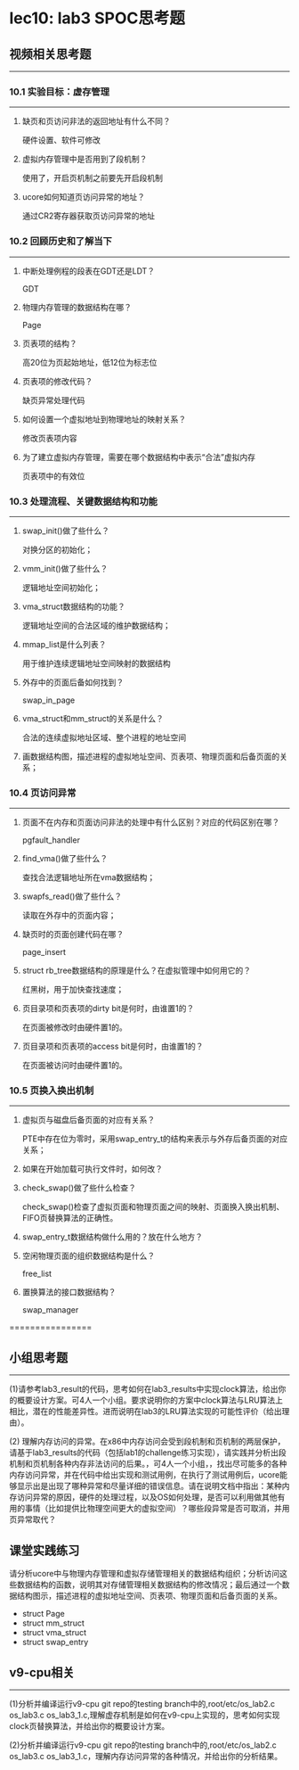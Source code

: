 # lec10: lab3 SPOC思考题

## 视频相关思考题
---
### 10.1 实验目标：虚存管理
---

1. 缺页和页访问非法的返回地址有什么不同？

   硬件设置、软件可修改

2. 虚拟内存管理中是否用到了段机制？

   使用了，开启页机制之前要先开启段机制

3. ucore如何知道页访问异常的地址？

   通过CR2寄存器获取页访问异常的地址


### 10.2 回顾历史和了解当下
---

1. 中断处理例程的段表在GDT还是LDT？

   GDT

2. 物理内存管理的数据结构在哪？

   Page

3. 页表项的结构？

   高20位为页起始地址，低12位为标志位

4. 页表项的修改代码？

   缺页异常处理代码

5. 如何设置一个虚拟地址到物理地址的映射关系？

   修改页表项内容

6. 为了建立虚拟内存管理，需要在哪个数据结构中表示“合法”虚拟内存

   页表项中的有效位

### 10.3 处理流程、关键数据结构和功能
---

1. swap_init()做了些什么？

   对换分区的初始化；

2. vmm_init()做了些什么？

   逻辑地址空间初始化；

3. vma_struct数据结构的功能？

   逻辑地址空间的合法区域的维护数据结构；

4. mmap_list是什么列表？

   用于维护连续逻辑地址空间映射的数据结构

5. 外存中的页面后备如何找到？

   swap_in_page

6. vma_struct和mm_struct的关系是什么？

   合法的连续虚拟地址区域、整个进程的地址空间

7. 画数据结构图，描述进程的虚拟地址空间、页表项、物理页面和后备页面的关系；

### 10.4 页访问异常
---

1. 页面不在内存和页面访问非法的处理中有什么区别？对应的代码区别在哪？

   pgfault_handler

1. find_vma()做了些什么？

   查找合法逻辑地址所在vma数据结构；

1. swapfs_read()做了些什么？

   读取在外存中的页面内容；

1. 缺页时的页面创建代码在哪？

   page_insert

1. struct rb_tree数据结构的原理是什么？在虚拟管理中如何用它的？

   红黑树，用于加快查找速度；

1. 页目录项和页表项的dirty bit是何时，由谁置1的？

   在页面被修改时由硬件置1的。

1. 页目录项和页表项的access bit是何时，由谁置1的？

   在页面被访问时由硬件置1的。

### 10.5 页换入换出机制
---

1. 虚拟页与磁盘后备页面的对应有关系？

   PTE中存在位为零时，采用swap_entry_t的结构来表示与外存后备页面的对应关系；

1. 如果在开始加载可执行文件时，如何改？

1. check_swap()做了些什么检查？

   check_swap()检查了虚拟页面和物理页面之间的映射、页面换入换出机制、FIFO页替换算法的正确性。

1. swap_entry_t数据结构做什么用的？放在什么地方？

1. 空闲物理页面的组织数据结构是什么？

   free_list

1. 置换算法的接口数据结构？

   swap_manager

================


## 小组思考题
---
(1)请参考lab3_result的代码，思考如何在lab3_results中实现clock算法，给出你的概要设计方案。可4人一个小组。要求说明你的方案中clock算法与LRU算法上相比，潜在的性能差异性。进而说明在lab3的LRU算法实现的可能性评价（给出理由）。

(2) 理解内存访问的异常。在x86中内存访问会受到段机制和页机制的两层保护，请基于lab3_results的代码（包括lab1的challenge练习实现），请实践并分析出段机制和页机制各种内存非法访问的后果。，可4人一个小组，，找出尽可能多的各种内存访问异常，并在代码中给出实现和测试用例，在执行了测试用例后，ucore能够显示出是出现了哪种异常和尽量详细的错误信息。请在说明文档中指出：某种内存访问异常的原因，硬件的处理过程，以及OS如何处理，是否可以利用做其他有用的事情（比如提供比物理空间更大的虚拟空间）？哪些段异常是否可取消，并用页异常取代？

## 课堂实践练习

请分析ucore中与物理内存管理和虚拟存储管理相关的数据结构组织；分析访问这些数据结构的函数，说明其对存储管理相关数据结构的修改情况；最后通过一个数据结构图示，描述进程的虚拟地址空间、页表项、物理页面和后备页面的关系。

 * struct Page
 * struct mm_struct
 * struct vma_struct
 * struct swap_entry

## v9-cpu相关
---
(1)分析并编译运行v9-cpu git repo的testing branch中的,root/etc/os_lab2.c os_lab3.c os_lab3_1.c,理解虚存机制是如何在v9-cpu上实现的，思考如何实现clock页替换算法，并给出你的概要设计方案。

(2)分析并编译运行v9-cpu git repo的testing branch中的,root/etc/os_lab2.c os_lab3.c os_lab3_1.c，理解内存访问异常的各种情况，并给出你的分析结果。
